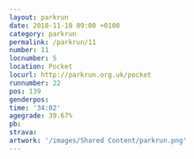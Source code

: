 ```yaml
---
layout: parkrun
date: 2018-11-10 09:00 +0100
category: parkrun
permalink: /parkrun/11
number: 11
locnumber: 5
location: Pocket
locurl: http://parkrun.org.uk/pocket
runnumber: 22
pos: 139
genderpos: 
time: '34:02'
agegrade: 39.67%
pb: 
strava: 
artwork: '/images/Shared Content/parkrun.png'
---
```

